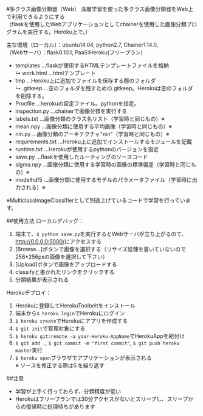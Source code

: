 #多クラス画像分類器（Web）
深層学習を使った多クラス画像分類器をWeb上で利用できるようにする  
（flaskを使用したWebアプリケーションとしてchainerを使用した画像分類プログラムを実行する。Heroku上で。）  
  
主な環境（ローカル）：ubuntu14.04, python2.7, Chainer1.14.0,  
		（Webサーバ）：flask0.10.1, PaaS:Heroku(フリープラン)  


* templates			...flaskが使用するHTMLテンプレートファイルを格納  
	↳	work.html		...htmlテンプレート  
* tmp				...Heroku上に追加でファイルを保存する際のフォルダ  
	↳	.gitkeep		...空のフォルダを残すための.gitkeep。Herokuは空のフォルダを削除する。  
* Procfile			...herokuの設定ファイル。pythonを指定。  
* inspection.py			...chainerで画像分類を実行する  
* labels.txt			...画像分類のクラス名リスト（学習時と同じもの）※  
* mean.npy			...画像分類に使用する平均画像（学習時と同じもの）※  
* nin.py			...画像分類のアーキテクチャ"nin"（学習時と同じもの）※  
* requirements.txt		...Heroku上に追加でインストールするモジュールを記載  
* runtime.txt			...Herokuが使用するpythonのバージョンを指定  
* save.py			...flaskを使用したルーティングのソースコード  
* sigma.npy			...画像分類に使用する学習時の画像の標準偏差（学習時と同じもの）※  
* modelhdf5			...画像分類に使用するモデルのパラメータファイル（学習時に出力される）※  
  
※MulticlassImageClassifierとして別途上げているコードで学習を行っています。
  
  
##使用方法
ローカルデバッグ：  
1. 端末で、`$ python save.py`を実行するとWebサーバが立ち上がるので、<http://0.0.0.0:5000/>にアクセスする  
2. [Browse...]ボタンで画像を選択する（リサイズ処理を書いていないので256*256pxの画像を選択して下さい）  
3. [Upload]ボタンで画像をアップロードする  
4. classifyと書かれたリンクをクリックする  
5. 分類結果が表示される  
  
Herokuデプロイ：  
1. Herokuに登録してHerokuToolbeltをインストール  
2. 端末から`$ heroku login`でHerokuにログイン  
3. `$ heroku create`でHerokuにアプリを作成する  
4. `$ git init`で管理対象にする  
5. `$ heroku git:remote -a your-Heroku-AppName`でHerokuAppを紐付け
5. `$ git add .`, `$ git commit -m "first commit"`, `$ git push heroku master`実行  
6. `$ heroku open`ブラウザでアプリケーションが表示される  
※ ソースを修正する際は5.を繰り返す  
  
##注意
* 学習が上手く行っておらず、分類精度が低い
* Herokuはフリープランでは30分アクセスがないとスリープし、スリープからの復帰時に処理待ちがあります
